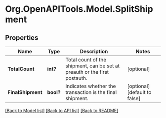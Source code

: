 # Org.OpenAPITools.Model.SplitShipment
## Properties

Name | Type | Description | Notes
------------ | ------------- | ------------- | -------------
**TotalCount** | **int?** | Total count of the shipment, can be set at preauth or the first postauth. | [optional] 
**FinalShipment** | **bool?** | Indicates whether the transaction is the final shipment. | [optional] [default to false]

[[Back to Model list]](../README.md#documentation-for-models) [[Back to API list]](../README.md#documentation-for-api-endpoints) [[Back to README]](../README.md)

